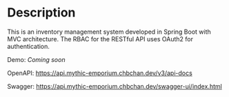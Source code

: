 # Description

This is an inventory management system developed in Spring Boot with MVC architecture.
The RBAC for the RESTful API uses OAuth2 for authentication.

Demo: *Coming soon*

OpenAPI: https://api.mythic-emporium.chbchan.dev/v3/api-docs

Swagger: https://api.mythic-emporium.chbchan.dev/swagger-ui/index.html